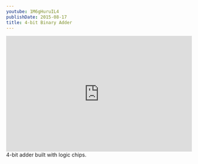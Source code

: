 ```yaml
---
youtube: 1M6gHuruIL4
publishDate: 2015-08-17
title: 4-bit Binary Adder
---
```


<div class="contentVideoWrapper">
<iframe src="https://www.youtube.com/embed/1M6gHuruIL4" width="560" height="315" frameborder="0" allowfullscreen="allowfullscreen" style="width: 100%"></iframe>
</div>
4-bit adder built with logic chips.
